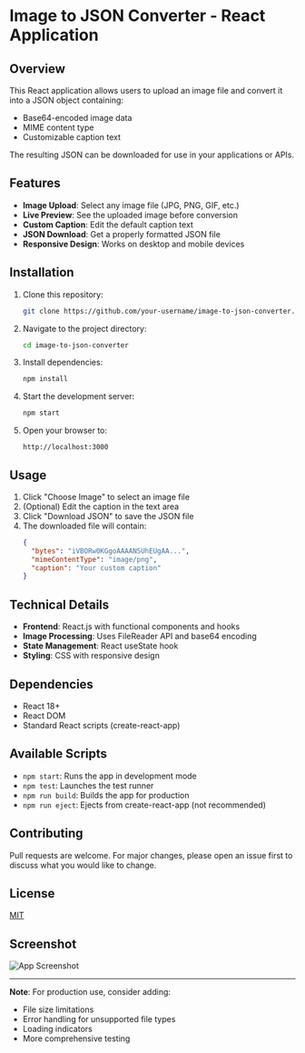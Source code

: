 # Image to JSON Converter - React Application

## Overview

This React application allows users to upload an image file and convert it into a JSON object containing:
- Base64-encoded image data
- MIME content type
- Customizable caption text

The resulting JSON can be downloaded for use in your applications or APIs.

## Features

- **Image Upload**: Select any image file (JPG, PNG, GIF, etc.)
- **Live Preview**: See the uploaded image before conversion
- **Custom Caption**: Edit the default caption text
- **JSON Download**: Get a properly formatted JSON file
- **Responsive Design**: Works on desktop and mobile devices

## Installation

1. Clone this repository:
   ```bash
   git clone https://github.com/your-username/image-to-json-converter.git
   ```

2. Navigate to the project directory:
   ```bash
   cd image-to-json-converter
   ```

3. Install dependencies:
   ```bash
   npm install
   ```

4. Start the development server:
   ```bash
   npm start
   ```

5. Open your browser to:
   ```
   http://localhost:3000
   ```

## Usage

1. Click "Choose Image" to select an image file
2. (Optional) Edit the caption in the text area
3. Click "Download JSON" to save the JSON file
4. The downloaded file will contain:
   ```json
   {
     "bytes": "iVBORw0KGgoAAAANSUhEUgAA...",
     "mimeContentType": "image/png",
     "caption": "Your custom caption"
   }
   ```

## Technical Details

- **Frontend**: React.js with functional components and hooks
- **Image Processing**: Uses FileReader API and base64 encoding
- **State Management**: React useState hook
- **Styling**: CSS with responsive design

## Dependencies

- React 18+
- React DOM
- Standard React scripts (create-react-app)

## Available Scripts

- `npm start`: Runs the app in development mode
- `npm test`: Launches the test runner
- `npm run build`: Builds the app for production
- `npm run eject`: Ejects from create-react-app (not recommended)

## Contributing

Pull requests are welcome. For major changes, please open an issue first to discuss what you would like to change.

## License

[MIT](https://choosealicense.com/licenses/mit/)

## Screenshot

![App Screenshot](screenshot.png)

---

**Note**: For production use, consider adding:
- File size limitations
- Error handling for unsupported file types
- Loading indicators
- More comprehensive testing
